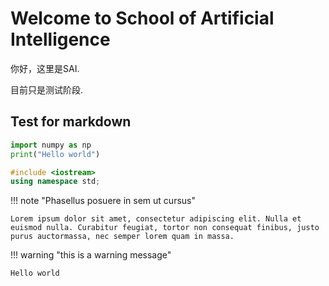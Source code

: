 # Welcome to School of Artificial Intelligence

你好，这里是SAI.

目前只是测试阶段.

## Test for markdown

```python
import numpy as np
print("Hello world")
```

```cpp
#include <iostream>
using namespace std;
```

!!! note "Phasellus posuere in sem ut cursus"

    Lorem ipsum dolor sit amet, consectetur adipiscing elit. Nulla et euismod nulla. Curabitur feugiat, tortor non consequat finibus, justo purus auctormassa, nec semper lorem quam in massa.

!!! warning "this is a warning message"

    Hello world